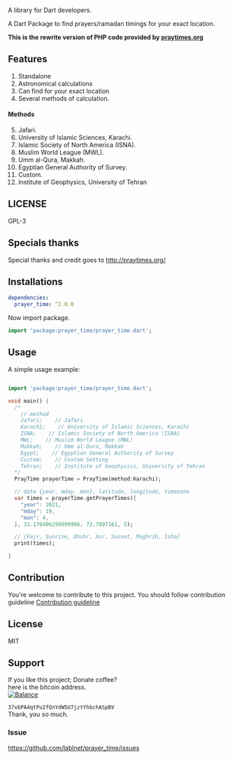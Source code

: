 A library for Dart developers.

A Dart Package to find prayers/ramadan timings for your exact location.

**This is the rewrite version of PHP code provided by [praytimes.org](http://praytimes.org/)**
## Features
1. Standalone
2. Astronomical calculations
3. Can find for your exact location
4. Several methods of calculation.
  
  #### Methods

5.  Jafari.
6.  University of Islamic Sciences, Karachi.
7.  Islamic Society of North America (ISNA).
8.  Muslim World League (MWL).
9.  Umm al-Qura, Makkah.
10.  Egyptian General Authority of Survey.
11.  Custom.
12.  Institute of Geophysics, University of Tehran
## LICENSE
GPL-3

## Specials thanks
Special thanks and credit goes to http://praytimes.org/

## Installations
```yaml
dependencies:
  prayer_time: ^2.0.0
```
Now import package.
```dart
import 'package:prayer_time/prayer_time.dart';
```
## Usage
A simple usage example:
  

```dart

import 'package:prayer_time/prayer_time.dart';

void main() {
  /*
    // method
    Jafari;    // Jafari
    Karachi;    // University of Islamic Sciences, Karachi
    ISNA;    // Islamic Society of North America (ISNA)
    MWL;    // Muslim World League (MWL)
    Makkah;    // Umm al-Qura, Makkah
    Egypt;    // Egyptian General Authority of Survey
    Custom;    // Custom Setting
    Tehran;    // Institute of Geophysics, University of Tehran
  */
  PrayTime prayerTime = PrayTime(method:Karachi);

  // date {year, mday, mon}, latitude, longitude, timezone
  var times = prayerTime.getPrayerTimes({
    "year": 2021,
    "mday": 19,
    "mon": 4,
  }, 31.170406299999996, 72.7097161, 5);

  // [Fajr, Sunrise, Dhuhr, Asr, Sunset, Maghrib, Isha]
  print(times);

}

```
## Contribution
You're welcome to contribute to this project.
You should follow contribution guideline [Contribution guideline](https://github.com/lablnet/prayer_time/blob/main/CONTRIBUTING.md)

## License  
MIT
  
## Support  
If you like this project; Donate coffee?    
here is the bitcoin address.  
[![Balance](https://img.balancebadge.io/btc/37x6PA4qtPu2fQnYdW5U7jztYhbchASpBV.svg)](https://img.balancebadge.io/btc/37x6PA4qtPu2fQnYdW5U7jztYhbchASpBV.svg)  
  
   ```37x6PA4qtPu2fQnYdW5U7jztYhbchASpBV```    
 Thank, you so much.  


### Issue

https://github.com/lablnet/prayer_time/issues
